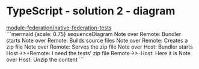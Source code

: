 # TypeScript - solution 2 - diagram

<a href="https://github.com/module-federation/universe/tree/main/packages/native-federation-tests" target="_blank" alt="GitHub" class="flex justify-center items-center text-xl slidev-icon-btn opacity-100 !border-none !hover:text-white">
    <carbon-logo-github /> module-federation/native-federation-tests
</a>

<div class="flex justify-center items-center">
```mermaid {scale: 0.75}
sequenceDiagram
    Note over Remote: Bundler starts
    Note over Remote: Builds source files
    Note over Remote: Creates a zip file
    Note over Remote: Serves the zip file
    Note over Host: Bundler starts
    Host->>+Remote: I need the tests' zip file
    Remote->>-Host: Here it is
    Note over Host: Unzip the content
```
</div>

<style>
    .slidev-layout h1 {
        margin-bottom: 0 !important;
    }
</style>